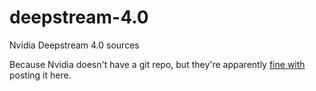 # deepstream-4.0
Nvidia Deepstream 4.0 sources

Because Nvidia doesn't have a git repo, but they're apparently [fine with](https://devtalk.nvidia.com/default/topic/1072406/deepstream-sdk/nvinfer-serialization-path-/post/5434634/#5434634) posting it here.
